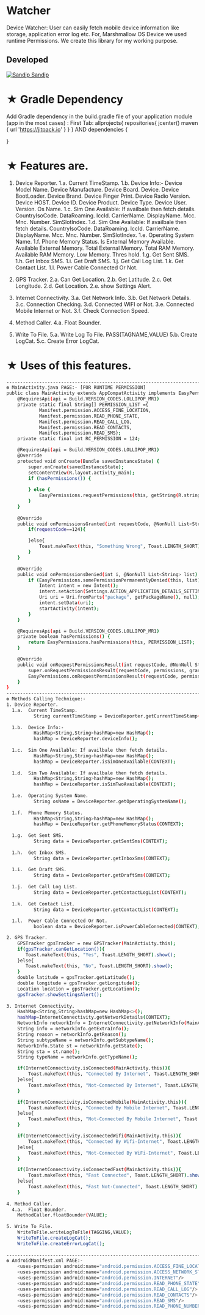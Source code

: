 # Watcher
Device Watcher: User can easily fetch mobile device information like storage, application error log etc. 
For, Marshmallow OS Device we used runtime Permissions.
We create this library for my working purpose.
## Developed
[![Sandip](https://avatars1.githubusercontent.com/u/31722942?v=4&u=18643bfaaba26114584d27693e9891db26bcb582&s=39) Sandip](https://github.com/SandipLayek27)  
# ★ Gradle Dependency
Add Gradle dependency in the build.gradle file of your application module (app in the most cases) : First Tab:
allprojects{
    repositories{
        jcenter()
        maven {
            url 'https://jitpack.io'
        }
    }
}
AND
dependencies {
    
}

# ★ Features are.
1. Device Reporter.
  1.a.  Current TimeStamp.
  1.b.  Device Info:- 
          Device Model Name.
          Device Manufacture.
          Device Board.
          Device.
          Device BootLoader.
          Device Brand.
          Device Finger Print.
          Device Radio Version.
          Device HOST.
          Device ID.
          Device Product.
          Device Type.
          Device User.
          Version.
          Os Name.
  1.c.  Sim One Available: If availbale then fetch details.
          CountryIsoCode.
          DataRoaming.
          IccId.
          CarrierName.
          DisplayName.
          Mcc.
          Mnc.
          Number.
          SimSlotIndex.
  1.d.  Sim One Available: If availbale then fetch details.
          CountryIsoCode.
          DataRoaming.
          IccId.
          CarrierName.
          DisplayName.
          Mcc.
          Mnc.
          Number.
          SimSlotIndex.
  1.e.  Operating System Name.
  1.f.  Phone Memory Status.
          Is External Memory Available.
          Available External Memory.
          Total External Memory.
          Total RAM Memory.
          Available RAM Memory.
          Low Memory.
          Thres hold.
  1.g.  Get Sent SMS.
  1.h.  Get Inbox SMS.
  1.i.  Get Draft SMS.
  1.j.  Get Call Log List.
  1.k.  Get Contact List.
  1.l.  Power Cable Connected Or Not.

2. GPS Tracker.
  2.a.  Can Get Location.
  2.b.  Get Latitude.
  2.c.  Get Longitude.
  2.d.  Get Location.
  2.e.  show Settings Alert.
  
3. Internet Connectivity.
  3.a.  Get Network Info.
  3.b.  Get Network Details.
  3.c.  Connection Checking.
  3.d.  Connected WIFI or Not.
  3.e.  Connected Mobile Internet or Not.
  3.f.  Check Connection Speed. 
  
4. Method Caller.
  4.a.  Float Bounder.
  
5. Write To File.
  5.a.  Write Log To File. PASS(TAGNAME,VALUE)
  5.b.  Create LogCat.
  5.c.  Create Error LogCat.

# ★ Uses of this features.
```sh
----------------------------------------------------------------------------------------------------------
❆ MainActivity.java PAGE:- [FOR RUNTIME PERMISSION]
public class MainActivity extends AppCompatActivity implements EasyPermissions.PermissionCallbacks{
    @RequiresApi(api = Build.VERSION_CODES.LOLLIPOP_MR1)
    private static final String[] PERMISSION_LIST ={
            Manifest.permission.ACCESS_FINE_LOCATION, 
            Manifest.permission.READ_PHONE_STATE,
            Manifest.permission.READ_CALL_LOG,
            Manifest.permission.READ_CONTACTS,
            Manifest.permission.READ_SMS};
    private static final int RC_PERMISSION = 124;

    @RequiresApi(api = Build.VERSION_CODES.LOLLIPOP_MR1)
    @Override
    protected void onCreate(Bundle savedInstanceState) {
        super.onCreate(savedInstanceState);
        setContentView(R.layout.activity_main);
        if (hasPermissions()) {
           
        } else {
            EasyPermissions.requestPermissions(this, getString(R.string.rationale_location_contacts), RC_PERMISSION, PERMISSION_LIST);
        }
    }
    
    @Override
    public void onPermissionsGranted(int requestCode, @NonNull List<String> list) {
        if(requestCode==124){

        }else{
            Toast.makeText(this, "Something Wrong", Toast.LENGTH_SHORT).show();
        }
    }

    @Override
    public void onPermissionsDenied(int i, @NonNull List<String> list) {
        if (EasyPermissions.somePermissionPermanentlyDenied(this, list)) {
            Intent intent = new Intent();
            intent.setAction(Settings.ACTION_APPLICATION_DETAILS_SETTINGS);
            Uri uri = Uri.fromParts("package", getPackageName(), null);
            intent.setData(uri);
            startActivity(intent);
        }
    }

    @RequiresApi(api = Build.VERSION_CODES.LOLLIPOP_MR1)
    private boolean hasPermissions() {
        return EasyPermissions.hasPermissions(this, PERMISSION_LIST);
    }

    @Override
    public void onRequestPermissionsResult(int requestCode, @NonNull String[] permissions, @NonNull int[] grantResults) {
        super.onRequestPermissionsResult(requestCode, permissions, grantResults);
        EasyPermissions.onRequestPermissionsResult(requestCode, permissions, grantResults, this);
    }
}
----------------------------------------------------------------------------------------------------------
❆ Methods Calling Technique:-
1. Device Reporter.
  1.a.  Current TimeStamp.                                        
          String currentTimeStamp = DeviceReporter.getCurrentTimeStamp();
          
  1.b.  Device Info:-                                             
          HashMap<String,String>hashMap=new HashMap();
          hashMap = DeviceReporter.deviceInfo();
          
  1.c.  Sim One Available: If availbale then fetch details.
          HashMap<String,String>hashMap=new HashMap();
          hashMap = DeviceReporter.isSimOneAvailable(CONTEXT);
          
  1.d.  Sim Two Available: If availbale then fetch details. 
          HashMap<String,String>hashMap=new HashMap();
          hashMap = DeviceReporter.isSimTwoAvailable(CONTEXT);
         
  1.e.  Operating System Name.
          String osName = DeviceReporter.getOperatingSystemName();
          
  1.f.  Phone Memory Status.  
          HashMap<String,String>hashMap=new HashMap();
          hashMap = DeviceReporter.getPhoneMemoryStatus(CONTEXT);
         
  1.g.  Get Sent SMS.                                               
          String data = DeviceReporter.getSentSms(CONTEXT);
          
  1.h.  Get Inbox SMS.                                              
          String data = DeviceReporter.getInboxSms(CONTEXT);
          
  1.i.  Get Draft SMS.                                              
          String data = DeviceReporter.getDraftSms(CONTEXT);
          
  1.j.  Get Call Log List.                                          
          String data = DeviceReporter.getContactLogList(CONTEXT);
          
  1.k.  Get Contact List.                                           
          String data = DeviceReporter.getContactList(CONTEXT);
          
  1.l.  Power Cable Connected Or Not.                               
          boolean data = DeviceReporter.isPowerCableConnected(CONTEXT);

2. GPS Tracker.
    GPSTracker gpsTracker = new GPSTracker(MainActivity.this);
    if(gpsTracker.canGetLocation()){
       Toast.makeText(this, "Yes", Toast.LENGTH_SHORT).show();
    }else{
       Toast.makeText(this, "No", Toast.LENGTH_SHORT).show();
    }
    double latitude = gpsTracker.getLatitude();
    double longitude = gpsTracker.getLongitude();
    Location location = gpsTracker.getLocation();
    gpsTracker.showSettingsAlert();
  
3. Internet Connectivity.
    HashMap<String,String>hashMap=new HashMap<>();
    hashMap=InternetConnectivity.getNetworkDetails(CONTEXT);
    NetworkInfo networkInfo = InternetConnectivity.getNetworkInfo(MainActivity.this);
    String info = networkInfo.getExtraInfo();
    String reason = networkInfo.getReason();
    String subtypeName = networkInfo.getSubtypeName();
    NetworkInfo.State st = networkInfo.getState();
    String sta = st.name();
    String typeName = networkInfo.getTypeName();

    if(InternetConnectivity.isConnected(MainActivity.this)){
        Toast.makeText(this, "Connected By Internet", Toast.LENGTH_SHORT).show();
    }else{
        Toast.makeText(this, "Not-Connected By Internet", Toast.LENGTH_SHORT).show();
    }

    if(InternetConnectivity.isConnectedMobile(MainActivity.this)){
        Toast.makeText(this, "Connected By Mobile Internet", Toast.LENGTH_SHORT).show();
    }else{
        Toast.makeText(this, "Not-Connected By Mobile Internet", Toast.LENGTH_SHORT).show();
    }

    if(InternetConnectivity.isConnectedWifi(MainActivity.this)){
        Toast.makeText(this, "Connected By Wifi-Internet", Toast.LENGTH_SHORT).show();
    }else{
        Toast.makeText(this, "Not-Connected By WiFi-Internet", Toast.LENGTH_SHORT).show();
    }

    if(InternetConnectivity.isConnectedFast(MainActivity.this)){
        Toast.makeText(this, "Fast Connected", Toast.LENGTH_SHORT).show();
    }else{
        Toast.makeText(this, "Fast Not-Connected", Toast.LENGTH_SHORT).show();
    }
  
4. Method Caller.
  4.a.  Float Bounder.
    MethodCaller.floatBounder(VALUE);
  
5. Write To File.
    WriteToFile.writeLogToFile(TAGGING,VALUE);
    WriteToFile.createLogCat();
    WriteToFile.createErrorLogCat();
    
----------------------------------------------------------------------------------------------------------
❆ AndroidManifest.xml PAGE:-
    <uses-permission android:name="android.permission.ACCESS_FINE_LOCATION"/>
    <uses-permission android:name="android.permission.ACCESS_NETWORK_STATE"/>
    <uses-permission android:name="android.permission.INTERNET"/>
    <uses-permission android:name="android.permission.READ_PHONE_STATE"/>
    <uses-permission android:name="android.permission.READ_CALL_LOG"/>
    <uses-permission android:name="android.permission.READ_CONTACTS"/>
    <uses-permission android:name="android.permission.READ_SMS"/>
    <uses-permission android:name="android.permission.READ_PHONE_NUMBERS"/>
```
